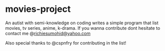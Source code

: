 # movies-project

An autist with semi-knowledge on coding writes a simple program that list movies, tv series, anime, k-drama.
If you wanna contribute dont hesitate to contact me @richiesumohid@yahoo.com

Also special thanks to @cspnfry for contributing in the list!
